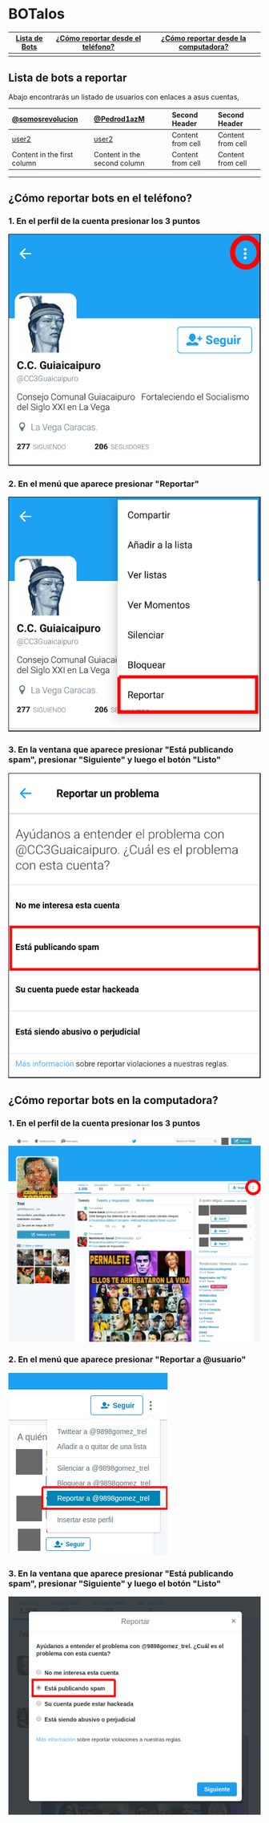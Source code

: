 # BOTalos

[Lista de Bots](#lista-de-bots-a-reportar) | [¿Cómo reportar desde el teléfono?](#cómo-reportar-bots-en-el-teléfono) | [¿Cómo reportar desde la computadora?](#cómo-reportar-bots-en-la-computadora) 
:------------: | :-------------: | :-------------:
 |  | 




 
 

## Lista de bots a reportar
Abajo encontrarás un listado de usuarios con enlaces a asus cuentas, 

[@somosrevolucion](http://twitter.com/user2) | [@Pedrod1azM](http://twitter.com/user2) | Second Header | Second Header
:------------ | :------------- | :------------- | :-------------
[user2](http://twitter.com/user2) | [user2](http://twitter.com/user2) | Content from cell  | Content from cell 
Content in the first column | Content in the second column | Content from cell  | Content from cell 
  
  -----------------------------------------
  

## ¿Cómo reportar bots en el teléfono?

### 1. En el perfil de la cuenta presionar los 3 puntos
![Movil 1](movil-1.png)

### 2. En el menú que aparece presionar "Reportar"
![Movil 2](movil-2.png)

### 3. En la ventana que aparece presionar "Está publicando spam", presionar "Siguiente" y luego el botón "Listo"
![Movil 3](movil-3.png)


## ¿Cómo reportar bots en la computadora?

### 1. En el perfil de la cuenta presionar los 3 puntos
![Web 1](web-1.png)


### 2. En el menú que aparece presionar "Reportar a @usuario"
![Web 2](web-2.png)


### 3. En la ventana que aparece presionar "Está publicando spam", presionar "Siguiente" y luego el botón "Listo"
![Web 3](web-3.png)
